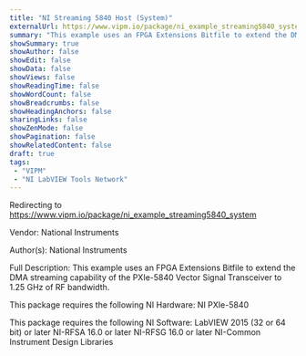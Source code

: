```yaml
---
title: "NI Streaming 5840 Host (System)"
externalUrl: https://www.vipm.io/package/ni_example_streaming5840_system
summary: "This example uses an FPGA Extensions Bitfile to extend the DMA streaming capability of the PXIe-5840 Vector Signal Transceiver to 1.25 GHz of RF bandwidth."
showSummary: true
showAuthor: false
showEdit: false
showData: false
showViews: false
showReadingTime: false
showWordCount: false
showBreadcrumbs: false
showHeadingAnchors: false
sharingLinks: false
showZenMode: false
showPagination: false
showRelatedContent: false
draft: true
tags:
 - "VIPM"
 - "NI LabVIEW Tools Network"
---
```


Redirecting to https://www.vipm.io/package/ni_example_streaming5840_system

Vendor: National Instruments

Author(s): National Instruments
 
Full Description:
This example uses an FPGA Extensions Bitfile to extend the DMA streaming capability of the PXIe-5840 Vector Signal Transceiver to 1.25 GHz of RF bandwidth. 

This package requires the following NI Hardware:
NI PXIe-5840

This package requires the following NI Software:
LabVIEW 2015 (32 or 64 bit) or later
NI-RFSA 16.0 or later
NI-RFSG 16.0 or later
NI-Common Instrument Design Libraries